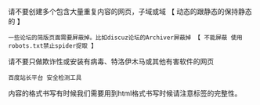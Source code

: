 请不要创建多个包含大量重复内容的网页，子域或域 【 动态的跟静态的保持静态的 】

	一些论坛的简版页面需要屏蔽掉。比如discuz论坛的Archiver屏蔽掉 【 不能屏蔽 使用 robots.txt禁止spider捉取 】

请不要只做欺诈性或安装有病毒、特洛伊木马或其他有害软件的网页

	百度站长平台 安全检测工具

内容的格式书写有时候我们需要用到html格式书写时候请注意标签的完整性。


